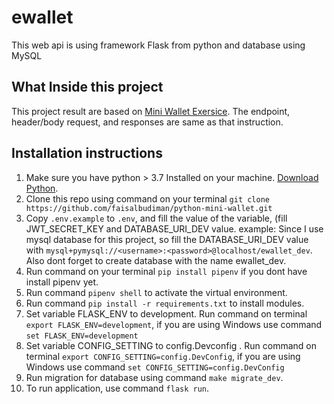 # ewallet
This web api is using framework Flask from python and database using MySQL

## What Inside this project
This project result are based on [Mini Wallet Exersice](https://documenter.getpostman.com/view/8411283/SVfMSqA3?version=latest). The endpoint, header/body request, and responses are same as that instruction.

## Installation instructions
1. Make sure you have python > 3.7 Installed on your machine. [Download Python](https://www.python.org/downloads/).
2. Clone this repo using command on your terminal `git clone https://github.com/faisalbudiman/python-mini-wallet.git` 
3. Copy `.env.example` to `.env`, and fill the value of the variable, (fill JWT_SECRET_KEY and DATABASE_URI_DEV value. example: Since I use mysql database for this project, so fill the DATABASE_URI_DEV value with `mysql+pymysql://<username>:<password>@localhost/ewallet_dev`. Also dont forget to create database with the name ewallet_dev.
4. Run command on your terminal `pip install pipenv` if you dont have install pipenv yet.
5. Run command `pipenv shell` to activate the virtual environment.
6. Run command `pip install -r requirements.txt` to install modules.
7. Set variable FLASK_ENV to development. Run command on terminal `export FLASK_ENV=development`, if you are using Windows use command `set FLASK_ENV=development`
8. Set variable CONFIG_SETTING to config.Devconfig . Run command on terminal `export CONFIG_SETTING=config.DevConfig`, if you are using Windows use command `set CONFIG_SETTING=config.DevConfig`
9. Run migration for database using command `make migrate_dev`.
10. To run application, use command `flask run`.
